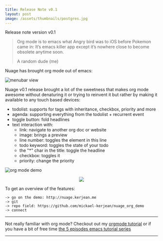 ```yaml
---
title: Release Note v0.1
layout: post
image: /assets/thumbnails/postgres.jpg
---
```


Release note version v0.1

<!--more-->

> Org mode is to emacs what Angry bird was to iOS before Pokemon came in: It’s emacs killer app except it’s nowhere close to become obsolete anytime soon.
> 
> A random dude (me)

Nuage has brought org mode out of emacs:

![menubar view](http://archive.kerjean.me/public/2018/nuage_orgmode.jpg)

Nuage v0.1 release brought a lot of the sweetness that makes org mode awesome without denaturing it or trying to reinvent it but rather by making it available to any touch based devices:
- todolist: supports for tags with inheritance, checkbox, priority and more
- agenda: supporting everything from the todolist + recurrent event
- toggle button: fold headlines
- text interaction with:
  - link: navigate to another org doc or website
  - image: brings a preview
  - line number: toggles the element in this line
  - todo keyword: toggles the state of your todo
  - the "*" char in the title: toggle the headline 
  - checkbox: toggles it
  - priority: change the priority

![org mode demo](https://raw.githubusercontent.com/mickael-kerjean/nuage/master/.assets/img/orgmode.gif)

<p align="center">
<a href="http://nuage.kerjean.me"><img src="https://raw.githubusercontent.com/mickael-kerjean/nuage/master/.assets/img/button_demo.png" /></a>
</p>

To get an overview of the features:
```
-> go on the demo: http://nuage.kerjean.me
-> git
-> repo field: https://github.com/mickael-kerjean/nuage_org_demo
-> connect
```




<hr>

Not really familiar with org mode? Checkout out my [orgmode tutorial](https://mickael.kerjean.me/2017/03/20/emacs-tutorial-series-episode-2/) or if you have a bit of free time [the 5 episodes emacs tutorial series](https://mickael.kerjean.me/2017/03/18/emacs-tutorial-series-episode-0/)

<hr>
